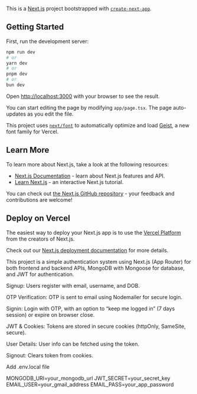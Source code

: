 This is a [Next.js](https://nextjs.org) project bootstrapped with [`create-next-app`](https://nextjs.org/docs/app/api-reference/cli/create-next-app).

## Getting Started

First, run the development server:

```bash
npm run dev
# or
yarn dev
# or
pnpm dev
# or
bun dev
```

Open [http://localhost:3000](http://localhost:3000) with your browser to see the result.

You can start editing the page by modifying `app/page.tsx`. The page auto-updates as you edit the file.

This project uses [`next/font`](https://nextjs.org/docs/app/building-your-application/optimizing/fonts) to automatically optimize and load [Geist](https://vercel.com/font), a new font family for Vercel.

## Learn More

To learn more about Next.js, take a look at the following resources:

- [Next.js Documentation](https://nextjs.org/docs) - learn about Next.js features and API.
- [Learn Next.js](https://nextjs.org/learn) - an interactive Next.js tutorial.

You can check out [the Next.js GitHub repository](https://github.com/vercel/next.js) - your feedback and contributions are welcome!

## Deploy on Vercel

The easiest way to deploy your Next.js app is to use the [Vercel Platform](https://vercel.com/new?utm_medium=default-template&filter=next.js&utm_source=create-next-app&utm_campaign=create-next-app-readme) from the creators of Next.js.

Check out our [Next.js deployment documentation](https://nextjs.org/docs/app/building-your-application/deploying) for more details.




This project is a simple authentication system using Next.js (App Router) for both frontend and backend APIs, MongoDB with Mongoose for database, and JWT for authentication.

Signup: Users register with email, username, and DOB.

OTP Verification: OTP is sent to email using Nodemailer for secure login.

Signin: Login with OTP, with an option to “keep me logged in” (7 days session) or expire on browser close.

JWT & Cookies: Tokens are stored in secure cookies (httpOnly, SameSite, secure).

User Details: User info can be fetched using the token.

Signout: Clears token from cookies.

Add .env.local file

MONGODB_URI=your_mongodb_url
JWT_SECRET=your_secret_key
EMAIL_USER=your_gmail_address
EMAIL_PASS=your_app_password